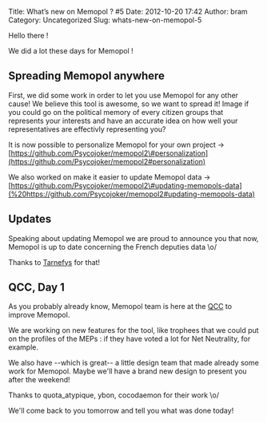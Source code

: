 Title: What’s new on Memopol ? #5
Date: 2012-10-20 17:42
Author: bram
Category: Uncategorized
Slug: whats-new-on-memopol-5

Hello there !

We did a lot these days for Memopol !

Spreading Memopol anywhere
--------------------------

First, we did some work in order to let you use Memopol for any other
cause! We believe this tool is awesome, so we want to spread it! Image
if you could go on the political memory of every citizen groups that
represents your interests and have an accurate idea on how well your
representatives are effectivly representing you?

It is now possible to personalize Memopol for your own project →
[https://github.com/Psycojoker/memopol2\#personalization](https://github.com/Psycojoker/memopol2#personalization)

We also worked on make it easier to update Memopol data →
[https://github.com/Psycojoker/memopol2\#updating-memopols-data](%20https://github.com/Psycojoker/memopol2#updating-memopols-data)

Updates
-------

Speaking about updating Memopol we are proud to announce you that now,
Memopol is up to date concerning the French deputies data \\o/  
  
Thanks to [Tarnefys](https://twitter.com/tarNeFyS) for that!

QCC, Day 1
----------

As you probably already know, Memopol team is here at the
[QCC](http://www.laquadrature.net/wiki/Quadrature_Communication_Camp) to
improve Memopol.

We are working on new features for the tool, like trophees that we could
put on the profiles of the MEPs : if they have voted a lot for Net
Neutrality, for example.

We also have --which is great-- a little design team that made already
some work for Memopol. Maybe we'll have a brand new design to present
you after the weekend!  
  
Thanks to quota\_atypique, ybon, cocodaemon for their work \\o/

We'll come back to you tomorrow and tell you what was done today!
